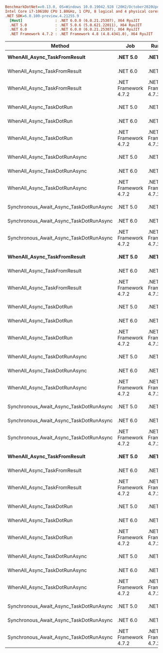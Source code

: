 ``` ini

BenchmarkDotNet=v0.13.0, OS=Windows 10.0.19042.928 (20H2/October2020Update)
Intel Core i7-10610U CPU 1.80GHz, 1 CPU, 8 logical and 4 physical cores
.NET SDK=6.0.100-preview.4.21255.9
  [Host]               : .NET 6.0.0 (6.0.21.25307), X64 RyuJIT
  .NET 5.0             : .NET 5.0.6 (5.0.621.22011), X64 RyuJIT
  .NET 6.0             : .NET 6.0.0 (6.0.21.25307), X64 RyuJIT
  .NET Framework 4.7.2 : .NET Framework 4.8 (4.8.4341.0), X64 RyuJIT


```
|                                  Method |                  Job |              Runtime | IO_MS |     Mean |    Error |   StdDev |   Median | Ratio | RatioSD | Allocated |
|---------------------------------------- |--------------------- |--------------------- |---------------------- |---------:|---------:|---------:|---------:|------:|--------:|----------:|
|            **WhenAll_Async_TaskFromResult** |             **.NET 5.0** |             **.NET 5.0** |    **10** | **15.90 ms** | **0.316 ms** | **0.432 ms** | **15.72 ms** |  **1.00** |    **0.04** |    **776 B** |
|            WhenAll_Async_TaskFromResult |             .NET 6.0 |             .NET 6.0 |    10 | 15.79 ms | 0.255 ms | 0.238 ms | 15.73 ms |  0.99 |    0.04 |      810 B |
|            WhenAll_Async_TaskFromResult | .NET Framework 4.7.2 | .NET Framework 4.7.2 |    10 | 15.85 ms | 0.313 ms | 0.449 ms | 15.59 ms |  1.00 |    0.00 |    1,408 B |
|                                         |                      |                      |       |          |          |          |          |       |         |            |
|                WhenAll_Async_TaskDotRun |             .NET 5.0 |             .NET 5.0 |    10 | 15.67 ms | 0.215 ms | 0.179 ms | 15.59 ms |  1.00 |    0.01 |      840 B |
|                WhenAll_Async_TaskDotRun |             .NET 6.0 |             .NET 6.0 |    10 | 15.67 ms | 0.201 ms | 0.178 ms | 15.70 ms |  1.00 |    0.02 |      875 B |
|                WhenAll_Async_TaskDotRun | .NET Framework 4.7.2 | .NET Framework 4.7.2 |    10 | 15.70 ms | 0.219 ms | 0.194 ms | 15.70 ms |  1.00 |    0.00 |    1,792 B |
|                                         |                      |                      |       |          |          |          |          |       |         |            |
|           WhenAll_Async_TaskDotRunAsync |             .NET 5.0 |             .NET 5.0 |    10 | 15.75 ms | 0.308 ms | 0.401 ms | 15.51 ms |  1.00 |    0.03 |      960 B |
|           WhenAll_Async_TaskDotRunAsync |             .NET 6.0 |             .NET 6.0 |    10 | 15.75 ms | 0.256 ms | 0.227 ms | 15.71 ms |  1.00 |    0.01 |    1,003 B |
|           WhenAll_Async_TaskDotRunAsync | .NET Framework 4.7.2 | .NET Framework 4.7.2 |    10 | 15.78 ms | 0.300 ms | 0.295 ms | 15.73 ms |  1.00 |    0.00 |    2,048 B |
|                                         |                      |                      |       |          |          |          |          |       |         |            |
| Synchronous_Await_Async_TaskDotRunAsync |             .NET 5.0 |             .NET 5.0 |    10 | 15.71 ms | 0.309 ms | 0.356 ms | 15.58 ms |  1.01 |    0.03 |      736 B |
| Synchronous_Await_Async_TaskDotRunAsync |             .NET 6.0 |             .NET 6.0 |    10 | 15.59 ms | 0.230 ms | 0.204 ms | 15.48 ms |  1.00 |    0.02 |      823 B |
| Synchronous_Await_Async_TaskDotRunAsync | .NET Framework 4.7.2 | .NET Framework 4.7.2 |    10 | 15.60 ms | 0.266 ms | 0.273 ms | 15.49 ms |  1.00 |    0.00 |    2,048 B |
|                                         |                      |                      |                       |          |          |          |          |       |         |       |       |       |           |
|            **WhenAll_Async_TaskFromResult** |             **.NET 5.0** |             **.NET 5.0** |    **20** | **31.24 ms** | **0.466 ms** | **0.436 ms** | **31.02 ms** |  **1.01** |    **0.01** |    **776 B** |
|            WhenAll_Async_TaskFromResult |             .NET 6.0 |             .NET 6.0 |    20 | 31.27 ms | 0.321 ms | 0.285 ms | 31.26 ms |  1.01 |    0.02 |      812 B |
|            WhenAll_Async_TaskFromResult | .NET Framework 4.7.2 | .NET Framework 4.7.2 |    20 | 31.01 ms | 0.406 ms | 0.339 ms | 30.92 ms |  1.00 |    0.00 |    2,560 B |
|                                         |                      |                      |       |          |          |          |          |       |         |            |
|                WhenAll_Async_TaskDotRun |             .NET 5.0 |             .NET 5.0 |    20 | 31.11 ms | 0.489 ms | 0.433 ms | 30.88 ms |  0.99 |    0.02 |      840 B |
|                WhenAll_Async_TaskDotRun |             .NET 6.0 |             .NET 6.0 |    20 | 31.40 ms | 0.618 ms | 0.736 ms | 31.05 ms |  1.01 |    0.03 |      881 B |
|                WhenAll_Async_TaskDotRun | .NET Framework 4.7.2 | .NET Framework 4.7.2 |    20 | 31.30 ms | 0.482 ms | 0.428 ms | 31.32 ms |  1.00 |    0.00 |    3,072 B |
|                                         |                      |                      |       |          |          |          |          |       |         |            |
|           WhenAll_Async_TaskDotRunAsync |             .NET 5.0 |             .NET 5.0 |    20 | 31.31 ms | 0.304 ms | 0.253 ms | 31.36 ms |  1.00 |    0.03 |      960 B |
|           WhenAll_Async_TaskDotRunAsync |             .NET 6.0 |             .NET 6.0 |    20 | 31.35 ms | 0.330 ms | 0.293 ms | 31.28 ms |  1.00 |    0.03 |      996 B |
|           WhenAll_Async_TaskDotRunAsync | .NET Framework 4.7.2 | .NET Framework 4.7.2 |    20 | 31.41 ms | 0.617 ms | 0.686 ms | 31.65 ms |  1.00 |    0.00 |    3,584 B |
|                                         |                      |                      |       |          |          |          |          |       |         |            |
| Synchronous_Await_Async_TaskDotRunAsync |             .NET 5.0 |             .NET 5.0 |    20 | 31.36 ms | 0.617 ms | 0.606 ms | 31.06 ms |  1.00 |    0.02 |      736 B |
| Synchronous_Await_Async_TaskDotRunAsync |             .NET 6.0 |             .NET 6.0 |    20 | 31.36 ms | 0.562 ms | 0.602 ms | 31.28 ms |  1.00 |    0.03 |      777 B |
| Synchronous_Await_Async_TaskDotRunAsync | .NET Framework 4.7.2 | .NET Framework 4.7.2 |    20 | 31.47 ms | 0.554 ms | 0.491 ms | 31.33 ms |  1.00 |    0.00 |    2,304 B |
|                                         |                      |                      |                       |          |          |          |          |       |         |       |       |       |           |
|            **WhenAll_Async_TaskFromResult** |             **.NET 5.0** |             **.NET 5.0** |    **30** | **33.10 ms** | **0.595 ms** | **0.464 ms** | **33.01 ms** |  **0.97** |    **0.04** |    **776 B** |
|            WhenAll_Async_TaskFromResult |             .NET 6.0 |             .NET 6.0 |    30 | 33.93 ms | 0.675 ms | 1.642 ms | 33.70 ms |  0.98 |    0.05 |      817 B |
|            WhenAll_Async_TaskFromResult | .NET Framework 4.7.2 | .NET Framework 4.7.2 |    30 | 34.34 ms | 0.678 ms | 1.114 ms | 34.23 ms |  1.00 |    0.00 |    2,341 B |
|                                         |                      |                      |       |          |          |          |          |       |         |            |
|                WhenAll_Async_TaskDotRun |             .NET 5.0 |             .NET 5.0 |    30 | 33.75 ms | 0.668 ms | 1.494 ms | 33.68 ms |  0.98 |    0.06 |      840 B |
|                WhenAll_Async_TaskDotRun |             .NET 6.0 |             .NET 6.0 |    30 | 33.97 ms | 0.665 ms | 1.074 ms | 33.87 ms |  0.98 |    0.05 |      881 B |
|                WhenAll_Async_TaskDotRun | .NET Framework 4.7.2 | .NET Framework 4.7.2 |    30 | 34.58 ms | 0.683 ms | 1.250 ms | 34.71 ms |  1.00 |    0.00 |    3,277 B |
|                                         |                      |                      |       |          |          |          |          |       |         |            |
|           WhenAll_Async_TaskDotRunAsync |             .NET 5.0 |             .NET 5.0 |    30 | 34.15 ms | 0.679 ms | 1.241 ms | 33.95 ms |  0.99 |    0.05 |      960 B |
|           WhenAll_Async_TaskDotRunAsync |             .NET 6.0 |             .NET 6.0 |    30 | 33.81 ms | 0.675 ms | 1.439 ms | 33.83 ms |  0.99 |    0.05 |    1,002 B |
|           WhenAll_Async_TaskDotRunAsync | .NET Framework 4.7.2 | .NET Framework 4.7.2 |    30 | 34.47 ms | 0.686 ms | 1.236 ms | 34.48 ms |  1.00 |    0.00 |    3,584 B |
|                                         |                      |                      |       |          |          |          |          |       |         |            |
| Synchronous_Await_Async_TaskDotRunAsync |             .NET 5.0 |             .NET 5.0 |    30 | 34.50 ms | 0.657 ms | 1.217 ms | 34.75 ms |  0.99 |    0.06 |      736 B |
| Synchronous_Await_Async_TaskDotRunAsync |             .NET 6.0 |             .NET 6.0 |    30 | 34.19 ms | 0.684 ms | 1.365 ms | 34.36 ms |  0.98 |    0.06 |      777 B |
| Synchronous_Await_Async_TaskDotRunAsync | .NET Framework 4.7.2 | .NET Framework 4.7.2 |    30 | 34.87 ms | 0.688 ms | 1.553 ms | 34.96 ms |  1.00 |    0.00 |    4,369 B |
